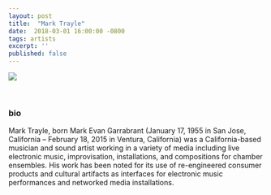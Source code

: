 ```yaml
---
layout: post
title:  "Mark Trayle"
date:  2018-03-01 16:00:00 -0800
tags: artists
excerpt: ''
published: false
---
```


![]({{site.url}}/assets/)

<br/>


### bio
Mark Trayle, born Mark Evan Garrabrant (January 17, 1955 in San Jose, California – February 18, 2015 in Ventura, California) was a California-based musician and sound artist working in a variety of media including live electronic music, improvisation, installations, and compositions for chamber ensembles. His work has been noted for its use of re-engineered consumer products and cultural artifacts as interfaces for electronic music performances and networked media installations.

